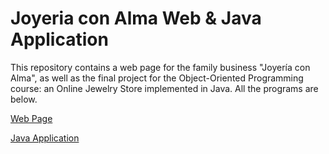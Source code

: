 # Joyeria con Alma Web & Java Application
This repository contains a web page for the family business "Joyería con Alma", as well as the final project for the Object-Oriented Programming course: an Online Jewelry Store implemented in Java. All the programs are below.

[Web Page](https://www.reddit.com/)

[Java Application](https://www.reddit.com/)

